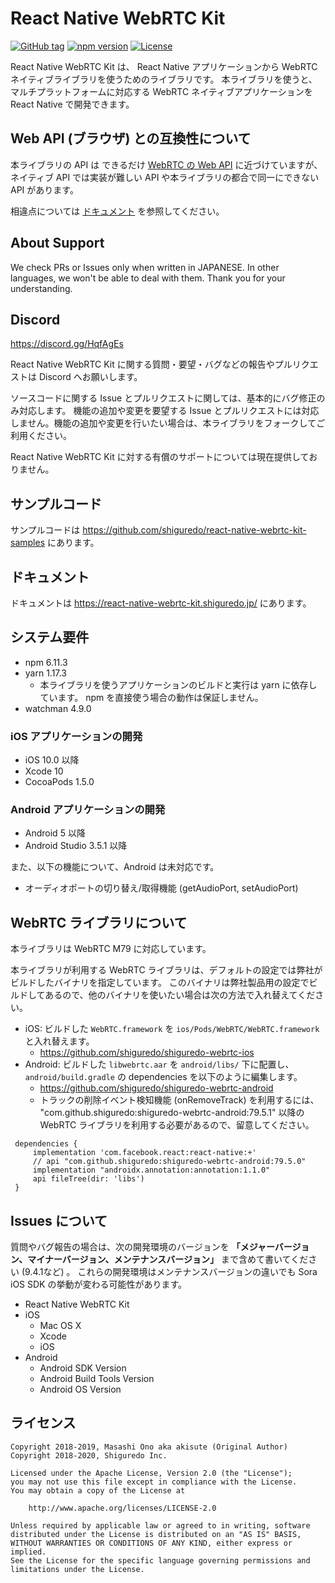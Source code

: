 # React Native WebRTC Kit

[![GitHub tag](https://img.shields.io/github/tag/shiguredo/react-native-webrtc-kit.svg)](https://github.com/shiguredo/react-native-webrtc-kit)
[![npm version](https://badge.fury.io/js/react-native-webrtc-kit.svg)](https://badge.fury.io/js/react-native-webrtc-kit)
[![License](https://img.shields.io/badge/License-Apache%202.0-blue.svg)](https://opensource.org/licenses/Apache-2.0)

React Native WebRTC Kit は、 React Native アプリケーションから WebRTC ネイティブライブラリを使うためのライブラリです。
本ライブラリを使うと、マルチプラットフォームに対応する WebRTC ネイティブアプリケーションを React Native で開発できます。

## Web API (ブラウザ) との互換性について

本ライブラリの API は できるだけ [WebRTC の Web API](https://developer.mozilla.org/ja/docs/Web/API/WebRTC_API) に近づけていますが、
ネイティブ API では実装が難しい API や本ライブラリの都合で同一にできない API があります。

相違点については [ドキュメント](https://react-native-webrtc-kit.shiguredo.jp/apidiff.html) を参照してください。

## About Support

We check PRs or Issues only when written in JAPANESE.
In other languages, we won't be able to deal with them. Thank you for your understanding.

## Discord

https://discord.gg/HqfAgEs

React Native WebRTC Kit に関する質問・要望・バグなどの報告やプルリクエストは Discord へお願いします。

ソースコードに関する Issue とプルリクエストに関しては、基本的にバグ修正のみ対応します。
機能の追加や変更を要望する Issue とプルリクエストには対応しません。機能の追加や変更を行いたい場合は、本ライブラリをフォークしてご利用ください。

React Native WebRTC Kit に対する有償のサポートについては現在提供しておりません。

## サンプルコード

サンプルコードは https://github.com/shiguredo/react-native-webrtc-kit-samples にあります。

## ドキュメント

ドキュメントは https://react-native-webrtc-kit.shiguredo.jp/ にあります。

## システム要件

- npm 6.11.3
- yarn 1.17.3
    - 本ライブラリを使うアプリケーションのビルドと実行は yarn に依存しています。 npm を直接使う場合の動作は保証しません。
- watchman 4.9.0

### iOS アプリケーションの開発

- iOS 10.0 以降
- Xcode 10
- CocoaPods 1.5.0

### Android アプリケーションの開発

- Android 5 以降
- Android Studio 3.5.1 以降

また、以下の機能について、Android は未対応です。

- オーディオポートの切り替え/取得機能 (getAudioPort, setAudioPort)

## WebRTC ライブラリについて

本ライブラリは WebRTC M79 に対応しています。

本ライブラリが利用する WebRTC ライブラリは、デフォルトの設定では弊社がビルドしたバイナリを指定しています。
このバイナリは弊社製品用の設定でビルドしてあるので、他のバイナリを使いたい場合は次の方法で入れ替えてください。

- iOS: ビルドした `WebRTC.framework` を `ios/Pods/WebRTC/WebRTC.framework` と入れ替えます。
    - https://github.com/shiguredo/shiguredo-webrtc-ios
- Android: ビルドした `libwebrtc.aar` を `android/libs/` 下に配置し、`android/build.gradle` の dependencies を以下のように編集します。
    - https://github.com/shiguredo/shiguredo-webrtc-android
    - トラックの削除イベント検知機能 (onRemoveTrack) を利用するには、 "com.github.shiguredo:shiguredo-webrtc-android:79.5.1" 以降の WebRTC ライブラリを利用する必要があるので、留意してください。

```
 dependencies {
     implementation 'com.facebook.react:react-native:+'
     // api "com.github.shiguredo:shiguredo-webrtc-android:79.5.0"
     implementation "androidx.annotation:annotation:1.1.0"
     api fileTree(dir: 'libs')
 }
```

## Issues について

質問やバグ報告の場合は、次の開発環境のバージョンを **「メジャーバージョン、マイナーバージョン、メンテナンスバージョン」** まで含めて書いてください (9.4.1など) 。
これらの開発環境はメンテナンスバージョンの違いでも Sora iOS SDK の挙動が変わる可能性があります。

- React Native WebRTC Kit
- iOS
    - Mac OS X
    - Xcode
    - iOS
- Android
    - Android SDK Version
    - Android Build Tools Version
    - Android OS Version

## ライセンス

```
Copyright 2018-2019, Masashi Ono aka akisute (Original Author)
Copyright 2018-2020, Shiguredo Inc.

Licensed under the Apache License, Version 2.0 (the "License");
you may not use this file except in compliance with the License.
You may obtain a copy of the License at

    http://www.apache.org/licenses/LICENSE-2.0

Unless required by applicable law or agreed to in writing, software
distributed under the License is distributed on an "AS IS" BASIS,
WITHOUT WARRANTIES OR CONDITIONS OF ANY KIND, either express or implied.
See the License for the specific language governing permissions and
limitations under the License.
```
